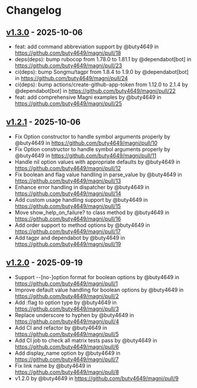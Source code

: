 # Changelog

## [v1.3.0](https://github.com/buty4649/magni/compare/v1.2.1...v1.3.0) - 2025-10-06
- feat: add command abbreviation support by @buty4649 in https://github.com/buty4649/magni/pull/18
- deps(deps): bump rubocop from 1.78.0 to 1.81.1 by @dependabot[bot] in https://github.com/buty4649/magni/pull/23
- ci(deps): bump Songmu/tagpr from 1.8.4 to 1.9.0 by @dependabot[bot] in https://github.com/buty4649/magni/pull/24
- ci(deps): bump actions/create-github-app-token from 1.12.0 to 2.1.4 by @dependabot[bot] in https://github.com/buty4649/magni/pull/22
- feat: add comprehensive Magni examples by @buty4649 in https://github.com/buty4649/magni/pull/25

## [v1.2.1](https://github.com/buty4649/magni/compare/v1.2.0...v1.2.1) - 2025-10-06
- Fix Option constructor to handle symbol arguments properly by @buty4649 in https://github.com/buty4649/magni/pull/10
- Fix Option constructor to handle symbol arguments properly by @buty4649 in https://github.com/buty4649/magni/pull/11
- Handle nil option values with appropriate defaults by @buty4649 in https://github.com/buty4649/magni/pull/12
- Fix boolean and flag value handling in parse_value by @buty4649 in https://github.com/buty4649/magni/pull/13
- Enhance error handling in dispatcher by @buty4649 in https://github.com/buty4649/magni/pull/14
- Add custom usage handling support by @buty4649 in https://github.com/buty4649/magni/pull/15
- Move show_help_on_failure? to class method by @buty4649 in https://github.com/buty4649/magni/pull/16
- Add order support to method options by @buty4649 in https://github.com/buty4649/magni/pull/17
- Add tagpr and dependabot by @buty4649 in https://github.com/buty4649/magni/pull/19

## [v1.2.0](https://github.com/buty4649/magni/commits/v1.2.0) - 2025-09-19
- Support --[no-]option format for boolean options by @buty4649 in https://github.com/buty4649/magni/pull/1
- Improve default value handling for boolean options by @buty4649 in https://github.com/buty4649/magni/pull/2
- Add :flag to option type by @buty4649 in https://github.com/buty4649/magni/pull/3
- Replace underscore to hyphen by @buty4649 in https://github.com/buty4649/magni/pull/4
- Add CI and refactor by @buty4649 in https://github.com/buty4649/magni/pull/5
- Add CI job to check all matrix tests pass by @buty4649 in https://github.com/buty4649/magni/pull/6
- Add display_name option by @buty4649 in https://github.com/buty4649/magni/pull/7
- Fix link name by @buty4649 in https://github.com/buty4649/magni/pull/8
- v1.2.0 by @buty4649 in https://github.com/buty4649/magni/pull/9
